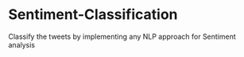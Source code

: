 # Sentiment-Classification
Classify the tweets by implementing any NLP approach for Sentiment analysis 
